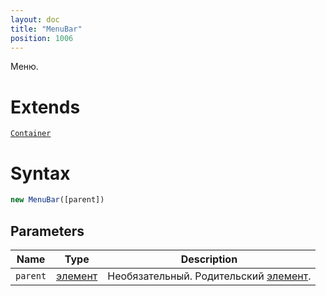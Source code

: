 ```yaml
---
layout: doc
title: "MenuBar"
position: 1006
---
```


Меню.

# Extends

[`Container`](../../Core/Container/)

# Syntax

```js
new MenuBar([parent])
```

## Parameters

|Name|Type|Description|
|----|----|-----------|
|`parent`|[элемент](../../Core/Elements/Element)|Необязательный. Родительский [элемент](../../Core/Elements/Element).|

